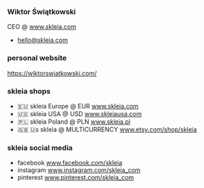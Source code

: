 ### Wiktor Świątkowski
CEO @ www.skleia.com
- hello@skleia.com
### personal website
https://wiktorswiatkowski.com/
### skleia shops
- 🇪🇺 skleia Europe @ EUR www.skleia.com
- 🇺🇸 skleia USA @ USD www.skleiausa.com
- 🇵🇱 skleia Poland @ PLN www.skleia.pl
- 🇬🇧 🇺s skleia @ MULTICURRENCY www.etsy.com/shop/skleia
### skleia social media
- facebook www.facebook.com/skleia
- instagram www.instagram.com/skleia_com
- pinterest www.pinterest.com/skleia_com
